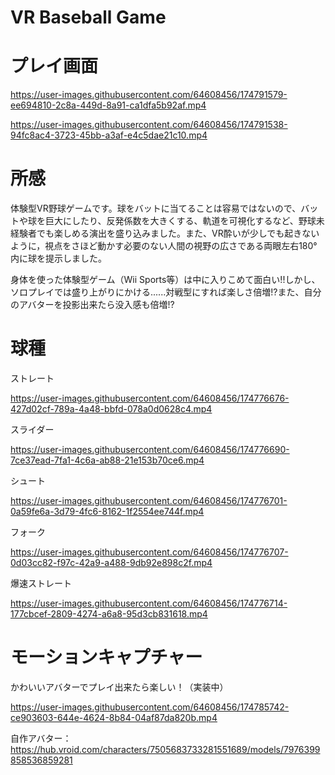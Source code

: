 # VR Baseball Game

# プレイ画面　

https://user-images.githubusercontent.com/64608456/174791579-ee694810-2c8a-449d-8a91-ca1dfa5b92af.mp4

https://user-images.githubusercontent.com/64608456/174791538-94fc8ac4-3723-45bb-a3af-e4c5dae21c10.mp4

  
# 所感
体験型VR野球ゲームです。球をバットに当てることは容易ではないので、バットや球を巨大にしたり、反発係数を大きくする、軌道を可視化するなど、野球未経験者でも楽しめる演出を盛り込みました。また、VR酔いが少しでも起きないように，視点をさほど動かす必要のない人間の視野の広さである両眼左右180°内に球を提示しました。<BR>

身体を使った体験型ゲーム（Wii Sports等）は中に入りこめて面白い!!しかし、ソロプレイでは盛り上がりにかける......対戦型にすれば楽しさ倍増!?また、自分のアバターを投影出来たら没入感も倍増!?<Br>
  
# 球種

ストレート
  
https://user-images.githubusercontent.com/64608456/174776676-427d02cf-789a-4a48-bbfd-078a0d0628c4.mp4

スライダー

https://user-images.githubusercontent.com/64608456/174776690-7ce37ead-7fa1-4c6a-ab88-21e153b70ce6.mp4

シュート

https://user-images.githubusercontent.com/64608456/174776701-0a59fe6a-3d79-4fc6-8162-1f2554ee744f.mp4

フォーク

https://user-images.githubusercontent.com/64608456/174776707-0d03cc82-f97c-42a9-a488-9db92e898c2f.mp4

爆速ストレート

https://user-images.githubusercontent.com/64608456/174776714-177cbcef-2809-4274-a6a8-95d3cb831618.mp4

# モーションキャプチャー
かわいいアバターでプレイ出来たら楽しい！（実装中）<Br>

https://user-images.githubusercontent.com/64608456/174785742-ce903603-644e-4624-8b84-04af87da820b.mp4

自作アバター：https://hub.vroid.com/characters/7505683733281551689/models/7976399858536859281

